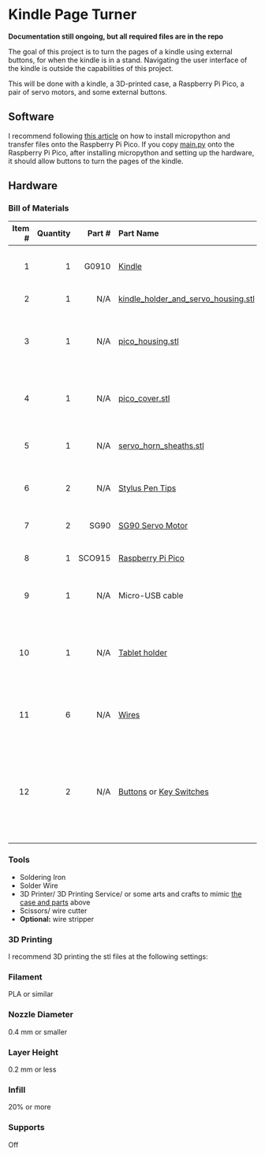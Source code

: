 # Kindle Page Turner

**Documentation still ongoing, but all required files are in the repo**

The goal of this project is to turn the pages of a kindle using external buttons, for when the kindle is in a stand. Navigating the user interface of the kindle is outside the capabilities of this project.

This will be done with a kindle, a 3D-printed case, a Raspberry Pi Pico, a pair of servo motors, and some external buttons.

## Software
I recommend following [this article](https://www.twilio.com/blog/programming-raspberry-pi-pico-microcontroller-micropython) on how to install micropython and transfer files onto the Raspberry Pi Pico.
If you copy [main.py](./main.py) onto the Raspberry Pi Pico, after installing micropython and setting up the hardware, it should allow buttons to turn the pages of the kindle.

## Hardware

### Bill of Materials
Item # | Quantity | Part # | Part Name                                                                         | Description
------:|---------:|-------:|:----------------------------------------------------------------------------------|-------------
1      | 1        | G0910  | [Kindle](https://www.amazon.co.uk/dp/B07FQ4XCR1)                                  | The 10th Generation Kindle e-reader
2      | 1        | N/A    | [kindle_holder_and_servo_housing.stl](./stls/kindle_holder_and_servo_housing.stl) | A case for the Kindle
3      | 1        | N/A    | [pico_housing.stl](./stls/pico_housing.stl)                                       | The housing for the Raspberry Pi Pico at the back of the case
4      | 1        | N/A    | [pico_cover.stl](./stls/pico_cover.stl)                                           | A cover for the Raspberry Pi Pico Housing, to keep wires contained
5      | 1        | N/A    | [servo_horn_sheaths.stl](./stls/servo_horn_sheaths.stl)                           | For attaching stylus tips pads to the servo motors
6      | 2        | N/A    | [Stylus Pen Tips](https://www.ebay.ie/itm/174215638532)                           | Capacitive stylus tips for the touch screen
7      | 2        | SG90   | [SG90 Servo Motor](https://www.ebay.ie/itm/373323581713)                          | Servo motors for moving the stylus tips
8      | 1        | SCO915 | [Raspberry Pi Pico](https://www.raspberrypi.org/products/raspberry-pi-pico/)      | Raspberry Pi Pico Microcontroller
9      | 1        | N/A    | Micro-USB cable                                                                   | A power cable for the Raspberry Pi Pico
10     | 1        | N/A    | [Tablet holder](https://www.amazon.co.uk/gp/product/B074GNPSC7/)                  | **Optional:** Tablet holder for positioning the kindle at a comfortable height hands-free
11     | 6        | N/A    | [Wires](https://www.ebay.ie/itm/232901601951)                                     | Lengths of wire, to your preference (I used over 4 m of wire)
12     | 2        | N/A    | [Buttons](https://www.ebay.ie/itm/224192810260) or [Key Switches](https://splitkb.com/collections/switches-and-keycaps) | Buttons or Switches to push when wanting to turn the page on the Kindle — I use light-weight low-profile choc switches

### Tools
- Soldering Iron
- Solder Wire
- 3D Printer/ 3D Printing Service/ or some arts and crafts to mimic [the case and parts](./stls/) above
- Scissors/ wire cutter
- **Optional:** wire stripper

### 3D Printing
I recommend 3D printing the stl files at the following settings:
### Filament
PLA or similar
### Nozzle Diameter
0.4 mm or smaller
### Layer Height
0.2 mm or less
### Infill
20% or more
### Supports
Off

